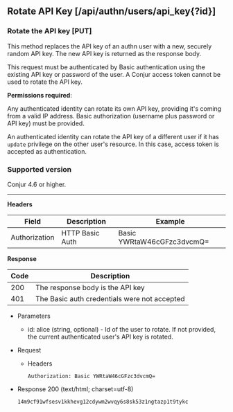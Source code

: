 ## Rotate API Key [/api/authn/users/api_key{?id}]

### Rotate the API key [PUT]

This method replaces the API key of an authn user with a new, securely random 
API key. The new API key is returned as the response body.

This request must be authenticated by Basic authentication using the existing 
API key or password of the user. A Conjur access token cannot be used to rotate
the API key.

**Permissions required**:

Any authenticated identity can rotate its own API key, providing it's coming from a valid IP address.
Basic authorization (username plus password or API key) must be provided.

An authenticated identity can rotate the API key of a different user if it has `update` privilege on the
other user's resource. In this case, access token is accepted as authentication.

### Supported version

Conjur 4.6 or higher.

---

**Headers**

|Field|Description|Example|
|----|------------|-------|
|Authorization|HTTP Basic Auth|Basic YWRtaW46cGFzc3dvcmQ=|

**Response**

|Code|Description|
|----|-----------|
|200|The response body is the API key|
|401|The Basic auth credentials were not accepted|

+ Parameters
    + id: alice (string, optional) - Id of the user to rotate. If not provided, the current authenticated user's API
    key is rotated.

+ Request
    + Headers
    
        ```
        Authorization: Basic YWRtaW46cGFzc3dvcmQ=
        ```
        
+ Response 200 (text/html; charset=utf-8)

    ```
    14m9cf91wfsesv1kkhevg12cdywm2wvqy6s8sk53z1ngtazp1t9tykc
    ```
